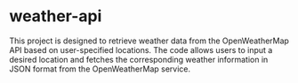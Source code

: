 # weather-api
This project is designed to retrieve weather data from the OpenWeatherMap API based on user-specified locations. The code allows users to input a desired location and fetches the corresponding weather information in JSON format from the OpenWeatherMap service.
